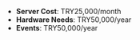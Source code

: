 - **Server Cost**: TRY25,000/month
- **Hardware Needs**: TRY50,000/year
- **Events**: TRY50,000/year
